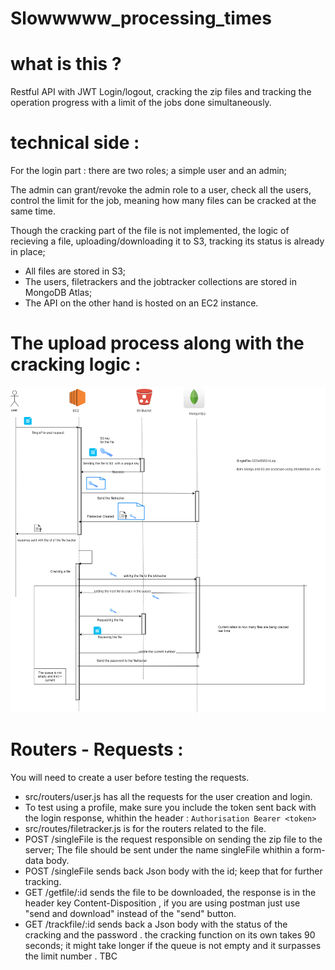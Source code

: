 # Slowwwww_processing_times

# what is this ? 
Restful API with JWT Login/logout, cracking the zip files and tracking the operation progress with a limit of the jobs done simultaneously. 

# technical side : 

For the login part : there are two roles; a simple user and an admin; 

The admin can grant/revoke the admin role to a user, check all the users, control the limit for the job, meaning how many 
files can be cracked at the same time. 

Though the cracking part of the file is not implemented, the logic of recieving a file, uploading/downloading it to S3, tracking its status is already in place; 


* All files are stored in S3; 
* The users, filetrackers and the jobtracker collections are stored in MongoDB Atlas; 
* The API on the other hand is hosted on an EC2 instance. 


# The upload process along with the cracking logic :

![alt text](https://github.com/kiiboyane/Slowwwww_processing_times/blob/master/upload_file.png)

# Routers - Requests  :

You will need to create a user before testing the requests.
* src/routers/user.js has all the requests for the user creation and login. 
* To test using a profile, make sure you include the token sent back with the login response, whithin the header : 
         ```
         Authorisation Bearer <token>
         ```
* src/routes/filetracker.js is for the routers related to the file. 
* POST /singleFile is the request responsible on sending the zip file to the server; The file should be sent under the name singleFile whithin a form-data body. 
* POST /singleFile sends back Json body with the id; keep that for further tracking. 
* GET  /getfile/:id sends the file to be downloaded, the response is in the header key Content-Disposition , if you are using postman just use "send and download" instead of the "send" button. 
* GET /trackfile/:id sends back a Json body  with the status of the cracking  and the password . the cracking function on its own takes 90 seconds; it might take longer if 
  the queue is not empty and it surpasses the limit number . 
TBC


